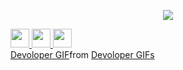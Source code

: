<!--
**ankitBytes/ankitBytes** is a ✨ _special_ ✨ repository because its `README.md` (this file) appears on your GitHub profile.

Here are some ideas to get you started:

- 🔭 I’m currently working on ...
- 🌱 I’m currently learning ...
- 👯 I’m looking to collaborate on ...
- 🤔 I’m looking for help with ...
- 💬 Ask me about ...
- 📫 How to reach me: ...
- 😄 Pronouns: ...
- ⚡ Fun fact: ...
-->

<p align="center">
  <img src="https://capsule-render.vercel.app/api?type=venom&height=300&color=gradient&text=Hello%20Everyone!&textBg=false&animation=twinkling"/>
</p>

<div>
<a href="www.linkedin.com/in/ankit-kumar-sahu" target="_blank">
  <img height="30" src="https://cdn2.iconfinder.com/data/icons/social-media-2285/512/1_Linkedin_unofficial_colored_svg-512.png"/>
</a>

<a href="https://twitter.com/Ankitkumarsa" target="_blank">
  <img height="30" src="https://cdn1.iconfinder.com/data/icons/logotypes/32/twitter-64.png"/>
</a>

<a href="https://leetcode.com/u/ankit_2025/" target="_blank">
  <img height="30" src="https://assets.leetcode.com/static_assets/public/icons/favicon-192x192.png"/>
</a>
</div>

<div class="tenor-gif-embed" data-postid="21370391" data-share-method="host" data-aspect-ratio="1.77778" data-width="100%"><a href="https://tenor.com/view/devoloper-gif-21370391">Devoloper GIF</a>from <a href="https://tenor.com/search/devoloper-gifs">Devoloper GIFs</a></div> <script type="text/javascript" async src="https://tenor.com/embed.js"></script>


